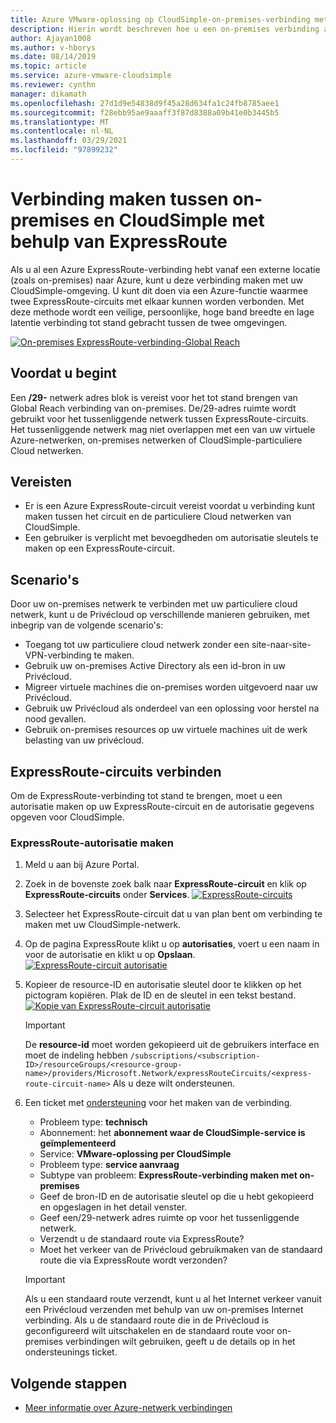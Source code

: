 ```yaml
---
title: Azure VMware-oplossing op CloudSimple-on-premises-verbinding met behulp van ExpressRoute
description: Hierin wordt beschreven hoe u een on-premises verbinding aanvraagt via ExpressRoute vanuit CloudSimple Region Network
author: Ajayan1008
ms.author: v-hborys
ms.date: 08/14/2019
ms.topic: article
ms.service: azure-vmware-cloudsimple
ms.reviewer: cynthn
manager: dikamath
ms.openlocfilehash: 27d1d9e54838d9f45a28d634fa1c24fb8785aee1
ms.sourcegitcommit: f28ebb95ae9aaaff3f87d8388a09b41e0b3445b5
ms.translationtype: MT
ms.contentlocale: nl-NL
ms.lasthandoff: 03/29/2021
ms.locfileid: "97899232"
---
```

# <a name="connect-from-on-premises-to-cloudsimple-using-expressroute"></a>Verbinding maken tussen on-premises en CloudSimple met behulp van ExpressRoute

Als u al een Azure ExpressRoute-verbinding hebt vanaf een externe locatie (zoals on-premises) naar Azure, kunt u deze verbinding maken met uw CloudSimple-omgeving. U kunt dit doen via een Azure-functie waarmee twee ExpressRoute-circuits met elkaar kunnen worden verbonden. Met deze methode wordt een veilige, persoonlijke, hoge band breedte en lage latentie verbinding tot stand gebracht tussen de twee omgevingen.

[![On-premises ExpressRoute-verbinding-Global Reach](media/cloudsimple-global-reach-connection.png)](media/cloudsimple-global-reach-connection.png)

## <a name="before-you-begin"></a>Voordat u begint

Een **/29-** netwerk adres blok is vereist voor het tot stand brengen van Global Reach verbinding van on-premises.  De/29-adres ruimte wordt gebruikt voor het tussenliggende netwerk tussen ExpressRoute-circuits.  Het tussenliggende netwerk mag niet overlappen met een van uw virtuele Azure-netwerken, on-premises netwerken of CloudSimple-particuliere Cloud netwerken.

## <a name="prerequisites"></a>Vereisten

* Er is een Azure ExpressRoute-circuit vereist voordat u verbinding kunt maken tussen het circuit en de particuliere Cloud netwerken van CloudSimple.
* Een gebruiker is verplicht met bevoegdheden om autorisatie sleutels te maken op een ExpressRoute-circuit.

## <a name="scenarios"></a>Scenario's

Door uw on-premises netwerk te verbinden met uw particuliere cloud netwerk, kunt u de Privécloud op verschillende manieren gebruiken, met inbegrip van de volgende scenario's:

* Toegang tot uw particuliere cloud netwerk zonder een site-naar-site-VPN-verbinding te maken.
* Gebruik uw on-premises Active Directory als een id-bron in uw Privécloud.
* Migreer virtuele machines die on-premises worden uitgevoerd naar uw Privécloud.
* Gebruik uw Privécloud als onderdeel van een oplossing voor herstel na nood gevallen.
* Gebruik on-premises resources op uw virtuele machines uit de werk belasting van uw privécloud.

## <a name="connecting-expressroute-circuits"></a>ExpressRoute-circuits verbinden

Om de ExpressRoute-verbinding tot stand te brengen, moet u een autorisatie maken op uw ExpressRoute-circuit en de autorisatie gegevens opgeven voor CloudSimple.


### <a name="create-expressroute-authorization"></a>ExpressRoute-autorisatie maken

1. Meld u aan bij Azure Portal.

2. Zoek in de bovenste zoek balk naar **ExpressRoute-circuit** en klik op **ExpressRoute-circuits** onder **Services**.
    [![ExpressRoute-circuits](media/azure-expressroute-transit-search.png)](media/azure-expressroute-transit-search.png)

3. Selecteer het ExpressRoute-circuit dat u van plan bent om verbinding te maken met uw CloudSimple-netwerk.

4. Op de pagina ExpressRoute klikt u op **autorisaties**, voert u een naam in voor de autorisatie en klikt u op **Opslaan**.
    [![ExpressRoute-circuit autorisatie](media/azure-expressroute-transit-authorizations.png)](media/azure-expressroute-transit-authorizations.png)

5. Kopieer de resource-ID en autorisatie sleutel door te klikken op het pictogram kopiëren. Plak de ID en de sleutel in een tekst bestand.
    [![Kopie van ExpressRoute-circuit autorisatie](media/azure-expressroute-transit-authorization-copy.png)](media/azure-expressroute-transit-authorization-copy.png)

    > [!IMPORTANT]
    > De **resource-id** moet worden gekopieerd uit de gebruikers interface en moet de indeling hebben ```/subscriptions/<subscription-ID>/resourceGroups/<resource-group-name>/providers/Microsoft.Network/expressRouteCircuits/<express-route-circuit-name>``` Als u deze wilt ondersteunen.

6. Een ticket met <a href="https://portal.azure.com/#blade/Microsoft_Azure_Support/HelpAndSupportBlade/newsupportrequest" target="_blank">ondersteuning</a> voor het maken van de verbinding.
    * Probleem type: **technisch**
    * Abonnement: het **abonnement waar de CloudSimple-service is geïmplementeerd**
    * Service: **VMware-oplossing per CloudSimple**
    * Probleem type: **service aanvraag**
    * Subtype van probleem: **ExpressRoute-verbinding maken met on-premises**
    * Geef de bron-ID en de autorisatie sleutel op die u hebt gekopieerd en opgeslagen in het detail venster.
    * Geef een/29-netwerk adres ruimte op voor het tussenliggende netwerk.
    * Verzendt u de standaard route via ExpressRoute?
    * Moet het verkeer van de Privécloud gebruikmaken van de standaard route die via ExpressRoute wordt verzonden?

    > [!IMPORTANT]
    > Als u een standaard route verzendt, kunt u al het Internet verkeer vanuit een Privécloud verzenden met behulp van uw on-premises Internet verbinding.  Als u de standaard route die in de Privécloud is geconfigureerd wilt uitschakelen en de standaard route voor on-premises verbindingen wilt gebruiken, geeft u de details op in het ondersteunings ticket.

## <a name="next-steps"></a>Volgende stappen

* [Meer informatie over Azure-netwerk verbindingen](cloudsimple-azure-network-connection.md)  
